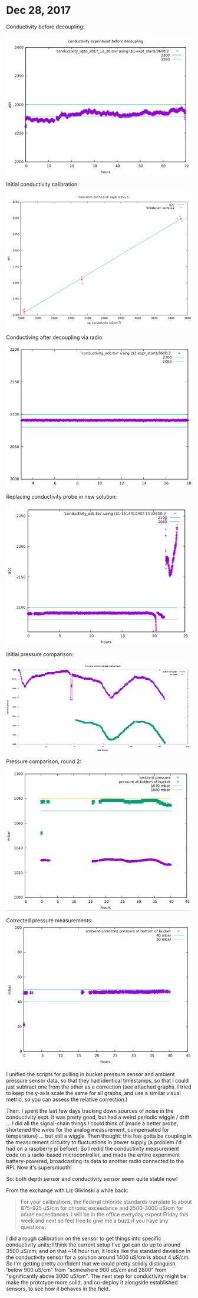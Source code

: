 
# Dec 28, 2017

Conductivity before decoupling:

![](./imgs/conductivity_before_decoupling.png)

Initial conductivity calibration:

![](./imgs/conductivity_calibration.png)


Conductiving after decoupling via radio:

![](./imgs/conductivity_decoupled.png)


Replacing conductivity probe in new solution:

![](./imgs/conductivity_progress_2017_12_28.png)


Initial pressure comparison: 

![](./imgs/pressure_comparison.png)


Pressure comparison, round 2:

![](./imgs/pressure_comparison_round_2.png)


Corrected pressure measurements:
![](./imgs/pressure_corrected_round_2.png)


I unified the scripts for pulling in bucket pressure sensor and ambient pressure sensor data, so that they had identical timestamps, so that I could just subtract one from the other as a correction (see attached graphs.  I tried to keep the y-axis scale the same for all graphs, and use a similar visual metric, so you can assess the relative correction.)

Then: I spent the last few days tracking down sources of noise in the conductivity expt.  It was pretty good, but had a weird periodic wiggle / drift ... I did all the signal-chain things I could think of (made a better probe, shortened the wires for the analog measurement, compensated for temperature) ... but still a wiggle.  Then thought: this has gotta be coupling in the measurement circuitry to fluctuations in power supply (a problem i'd had on a raspberry pi before).  So I redid the conductivity measurement code on a radio-based microcontroller, and made the entire experiment battery-powered, broadcasting its data to another radio connected to the RPi.  Now it's supersmooth!

So: both depth sensor and conductivity sensor seem quite stable now!

From the exchange with Liz Glivinski a while back: 

> For your calibrations, the Federal chloride standards translate to about 875-925 uS/cm for chronic exceedance and 2500-3000 uS/cm for acute exceedances. I will be in the office everyday expect Friday this week and next so feel free to give me a buzz if you have any questions.

I did a rough calibration on the sensor to get things into specific conductivity units; I think the current setup I've got can do up to around 3500 uS/cm; and on that ~14 hour run, it looks like the standard deviation in the conductivity sensor for a solution around 1400 uS/cm is about 4 uS/cm.  So I'm getting pretty confident that we could pretty solidly distinguish 'below 900 uS/cm" from "somewhere 900 uS/cm and 2800" from "significantly above 3000 uS/cm".  The next step for conductivity might be: make the prototype more solid, and co-deploy it alongside established sensors, to see how it behaves in the field.

